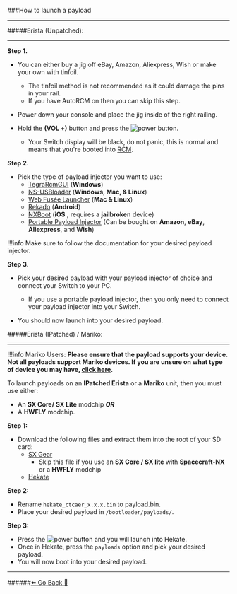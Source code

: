 ###How to launch a payload
***

#####Erista (Unpatched):
***
**Step 1.**
- You can either buy a jig off eBay, Amazon, Aliexpress, Wish or make your own with tinfoil.
	- The tinfoil method is not recommended as it could damage the pins in your rail.
	- If you have AutoRCM on then you can skip this step.
- Power down your console and place the jig inside of the right railing. 

- Hold the **(VOL +)** button and press the ![power](https://i.imgur.com/rrXTJNZ.png) button.
	- Your Switch display will be black, do not panic, this is normal and 
		means that you're booted into [RCM](https://rentry.org/SwitchTerminology#rcm).

**Step 2.**

- Pick the type of payload injector you want to use:
	- [TegraRcmGUI](https://github.com/eliboa/TegraRcmGUI/releases/latest) (**Windows**)
	- [NS-USBloader](https://github.com/developersu/ns-usbloader/releases/latest) (**Windows, Mac, & Linux**)
	- [Web Fusée Launcher](https://switch.exploit.fortheusers.org/) (**Mac & Linux**)
	- [Rekado](https://github.com/MenosGrante/Rekado/releases/latest) (**Android**)
	- [NXBoot](https://mologie.github.io/nxboot) (**iOS** , requires a **jailbroken** device)
	- [Portable Payload Injector](https://is.gd/psX3hv) (Can be bought on **Amazon**, **eBay**, **Aliexpress**, and **Wish**)

!!!info Make sure to follow the documentation for your desired payload injector.

**Step 3.**
- Pick your desired payload with your payload injector of choice and connect your Switch to your PC.
	- If you use a portable payload injector, then you only need to connect your payload injector into your Switch.

- You should now launch into your desired payload.

#####Erista (IPatched) / Mariko:
***
!!!info Mariko Users:
	**Please ensure that the payload supports your device. 
	Not all payloads support Mariko devices. 
	If you are unsure on what type of device you may have, [click here](https://rentry.org/IsMySwitchPatched).**

To launch payloads on an **IPatched Erista** or a **Mariko** unit, then you must use either:
* An **SX Core/ SX Lite** modchip
***OR***
* A **HWFLY** modchip.

**Step 1:**
- Download the following files and extract them into the root of your SD card:
	- [SX Gear](https://web.archive.org/web/20210217231219/https://sx.xecuter.com/download/SX_Gear_v1.1.zip) 
		- Skip this file if you use an **SX Core / SX lite** with **Spacecraft-NX** or a **HWFLY** modchip
	- [Hekate](https://github.com/CTCaer/hekate/releases/latest)

**Step 2:**
- Rename `hekate_ctcaer_x.x.x.bin` to payload.bin.
- Place your desired payload in `/bootloader/payloads/`.

**Step 3:**
- Press the ![power](https://i.imgur.com/rrXTJNZ.png) button and you will launch into Hekate.
- Once in Hekate, press the `payloads` option and pick your desired payload.
- You will now boot into your desired payload.





***
######[⬅️ Go Back 🦝](https://rentry.org/Getting_Started)
